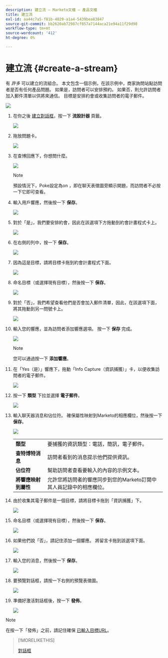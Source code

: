 ```yaml
---
description: 建立流 — Marketo文檔 — 產品文檔
title: 建立流
exl-id: aa44c7a5-f81b-4029-a1a4-5439bea83847
source-git-commit: bb2620ab72987cf857a7144aca21e94a11f29d90
workflow-type: tm+mt
source-wordcount: '412'
ht-degree: 0%

---
```


# 建立流 {#create-a-stream}

有 _許多_ 可以建立的流組合。 本文包含一個示例，在該示例中，商家詢問站點訪問者是否有任何產品問題。 如果是，訪問者可以安排預約。 如果否，則允許訪問者加入郵件清單以供將來通信。 目標是安排約會或收集訪問者的電子郵件。

![](assets/create-a-stream-0.png)

1. 在你之後 [建立對話框](/help/marketo/product-docs/demand-generation/dynamic-chat/dialogues.md#create-a-new-dialogue)，按一下 **流設計器** 頁籤。

   ![](assets/create-a-stream-1.png)

1. 拖放問題卡。

   ![](assets/create-a-stream-2.png)

1. 在查博回應下，你想問什麼。

   ![](assets/create-a-stream-3.png)

   >[!NOTE]
   >
   >預設情況下，Poke設定為on ，即在聊天表徵圖旁顯示開題，而訪問者不必按一下它即可查看。

1. 輸入用戶響應，然後按一下 **保存**。

   ![](assets/create-a-stream-4.png)

1. 對於「是」，我們要安排約會，因此在該選項下方拖動到約會計畫程式卡上。

   ![](assets/create-a-stream-5.png)

1. 在右側的列中，按一下 **保存**。

   ![](assets/create-a-stream-6.png)

1. 因為這是目標，請將目標卡拖到約會計畫程式下面。

   ![](assets/create-a-stream-7.png)

1. 命名目標（或選擇現有目標），然後按一下 **保存**。

   ![](assets/create-a-stream-8.png)

1. 對於「否」，我們希望查看他們是否會加入郵件清單，因此，在該選項下面，將其拖動到另一問號卡上。

   ![](assets/create-a-stream-9.png)

1. 輸入您的響應，並為訪問者添加響應選項。 按一下 **保存** 完成。

   ![](assets/create-a-stream-10.png)

   >[!NOTE]
   >
   >您可以通過按一下 **添加響應**。

1. 在「Yes（是）」響應下，拖動「Info Capture（資訊捕獲）」卡，以便收集訪問者的電子郵件。

   ![](assets/create-a-stream-11.png)

1. 按一下 **類型** 下拉並選擇 **電子郵件**。

   ![](assets/create-a-stream-12.png)

1. 輸入聊天器消息和佔位符。 確保屬性映射到Marketo的相應欄位，然後按一下 **保存**。

   ![](assets/create-a-stream-13.png)

   <table>
    <tr>
     <td><strong>類型</strong></td>
     <td>要捕獲的資訊類型：電話，簡訊，電子郵件。</td>
    </tr>
    <tr>
     <td><strong>查特博特消息</strong></td>
     <td>訪問者看到的消息提示他們提供資訊。</td>
    </tr>
    <tr>
     <td><strong>佔位符</strong></td>
     <td>幫助訪問者查看要輸入的內容的示例文本。</td>
    </tr>
    <tr>
     <td><strong>將響應映射到屬性</strong></td>
     <td>允許您將訪問者的響應同步到您的Marketo訂閱中其人員記錄中的相應欄位。</td>
    </tr>
   </table>

1. 由於收集其電子郵件是一個目標，請將目標卡拖到「資訊捕獲」下。

   ![](assets/create-a-stream-14.png)

1. 命名目標（或選擇現有目標），然後按一下 **保存**。

   ![](assets/create-a-stream-15.png)

1. 如果他們說「否」，請記住添加一個響應。 將留言卡拖到該選項下面。

   ![](assets/create-a-stream-16.png)

1. 輸入您的消息，然後按一下 **保存**。

   ![](assets/create-a-stream-17.png)

1. 要預覽對話框，請按一下右側的預覽表徵圖。

   ![](assets/create-a-stream-18.png)

1. 準備好激活對話框後，按一下 **發佈**。

   ![](assets/create-a-stream-19.png)

>[!NOTE]
>
>在按一下「發佈」之前，請記住確保 [已輸入目標URL](/help/marketo/product-docs/demand-generation/dynamic-chat/dialogues.md#target)。

>[!MORELIKETHIS]
>
>[對話框](/help/marketo/product-docs/demand-generation/dynamic-chat/dialogues.md)
